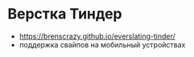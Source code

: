 # Верстка Тиндер
- https://brenscrazy.github.io/everslating-tinder/
- поддержка свайпов на мобильный устройствах 

